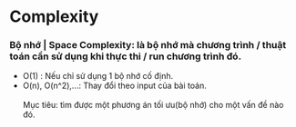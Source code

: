 # Complexity

### Bộ nhớ | Space Complexity: là bộ nhớ mà chương trình / thuật toán cần sử dụng khi thực thi / run chương trình đó.

<ul>
    <li>O(1) : Nếu chỉ sử dụng 1 bộ nhớ cố định.</li>
    <li>O(n), O(n^2),...: Thay đổi theo input của bài toán.</li>
    <br>
    Mục tiêu: tìm được một phương án tối ưu(bộ nhớ) cho một vấn đề nào đó.
</ul>

### 